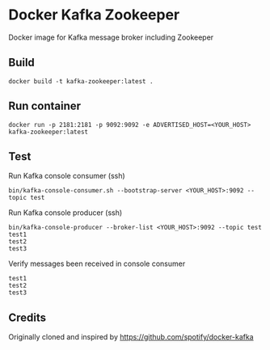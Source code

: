 Docker Kafka Zookeeper
======================
Docker image for Kafka message broker including Zookeeper

Build
-------------
```
docker build -t kafka-zookeeper:latest .
```


Run container
-------------
```
docker run -p 2181:2181 -p 9092:9092 -e ADVERTISED_HOST=<YOUR_HOST> kafka-zookeeper:latest
```

Test
----
Run Kafka console consumer (ssh)
```
bin/kafka-console-consumer.sh --bootstrap-server <YOUR_HOST>:9092 --topic test
```

Run Kafka console producer (ssh)
```
bin/kafka-console-producer --broker-list <YOUR_HOST>:9092 --topic test
test1
test2
test3
```

Verify messages been received in console consumer
```
test1
test2
test3
```

Credits
-------
Originally cloned and inspired by https://github.com/spotify/docker-kafka
